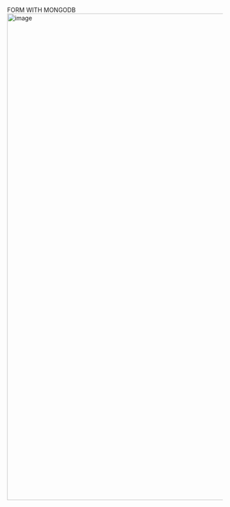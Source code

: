 FORM WITH MONGODB
<img width="1911" height="1135" alt="image" src="https://github.com/user-attachments/assets/11918dbf-2342-4a0f-a6e1-cc97ebbd03ba" />

 
